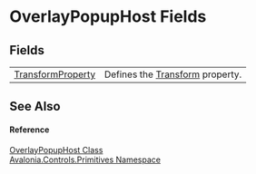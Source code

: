 # OverlayPopupHost Fields




## Fields
<table>
<tr>
<td><a href="F_Avalonia_Controls_Primitives_OverlayPopupHost_TransformProperty">TransformProperty</a></td>
<td>Defines the <a href="P_Avalonia_Controls_Primitives_OverlayPopupHost_Transform">Transform</a> property.</td>
</tr>
</table>

## See Also


#### Reference
<a href="T_Avalonia_Controls_Primitives_OverlayPopupHost">OverlayPopupHost Class</a>  
<a href="N_Avalonia_Controls_Primitives">Avalonia.Controls.Primitives Namespace</a>  
